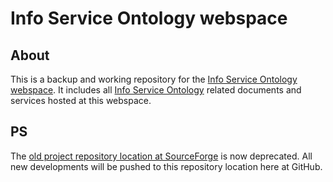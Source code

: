 Info Service Ontology webspace
==============================

About
-----

This is a backup and working repository for the [Info Service Ontology webspace](http://purl.org/infoservice/). It includes all [Info Service Ontology](http://purl.org/ontology/is/core#) related documents
and services hosted at this webspace.

PS
--

The [old project repository location at SourceForge](http://infoserviceonto.svn.sourceforge.net/viewvc/infoserviceonto/infoserviceonto_web/) is now deprecated. All new developments will be pushed to this repository location here at GitHub.
